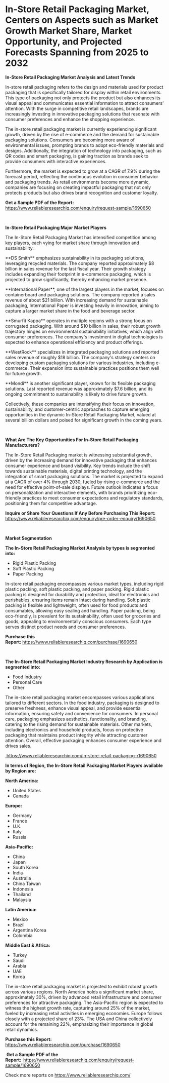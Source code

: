 <p><h1>In-Store Retail Packaging Market, Centers on Aspects such as Market Growth Market Share, Market Opportunity, and Projected Forecasts Spanning from 2025 to 2032</h1></p><p><strong>In-Store Retail Packaging Market Analysis and Latest Trends</strong></p>
<p><p>In-store retail packaging refers to the design and materials used for product packaging that is specifically tailored for display within retail environments. This type of packaging not only protects the product but also enhances its visual appeal and communicates essential information to attract consumers’ attention. With the surge in competitive retail landscapes, brands are increasingly investing in innovative packaging solutions that resonate with consumer preferences and enhance the shopping experience.</p><p>The in-store retail packaging market is currently experiencing significant growth, driven by the rise of e-commerce and the demand for sustainable packaging solutions. Consumers are becoming more aware of environmental issues, prompting brands to adopt eco-friendly materials and designs. Additionally, the integration of technology into packaging, such as QR codes and smart packaging, is gaining traction as brands seek to provide consumers with interactive experiences.</p><p>Furthermore, the market is expected to grow at a CAGR of 7.9% during the forecast period, reflecting the continuous evolution in consumer behavior and packaging trends. As retail environments become more dynamic, companies are focusing on creating impactful packaging that not only protects products but also drives brand recognition and customer loyalty.</p></p>
<p><strong>Get a Sample PDF of the Report:&nbsp;</strong> <a href="https://www.reliableresearchiq.com/enquiry/request-sample/1690650?utm_campaign=2271&utm_medium=2&utm_source=Github&utm_content=ia&utm_term=26032025&utm_id=in-store-retail-packaging">https://www.reliableresearchiq.com/enquiry/request-sample/1690650</a></p>
<p>&nbsp;</p>
<p><strong>In-Store Retail Packaging Major Market Players</strong></p>
<p><p>The In-Store Retail Packaging Market has intensified competition among key players, each vying for market share through innovation and sustainability. </p><p>**DS Smith** emphasizes sustainability in its packaging solutions, leveraging recycled materials. The company reported approximately $8 billion in sales revenue for the last fiscal year. Their growth strategy includes expanding their footprint in e-commerce packaging, which is projected to grow significantly, thereby enhancing market presence.</p><p>**International Paper**, one of the largest players in the market, focuses on containerboard and packaging solutions. The company reported a sales revenue of about $21 billion. With increasing demand for sustainable packaging, International Paper is investing heavily in innovation, aiming to capture a larger market share in the food and beverage sector.</p><p>**Smurfit Kappa** operates in multiple regions with a strong focus on corrugated packaging. With around $10 billion in sales, their robust growth trajectory hinges on environmental sustainability initiatives, which align with consumer preferences. The company's investment in digital technologies is expected to enhance operational efficiency and product offerings.</p><p>**WestRock** specializes in integrated packaging solutions and reported sales revenue of roughly $18 billion. The company's strategy centers on developing custom packaging solutions for various industries, including e-commerce. Their expansion into sustainable practices positions them well for future growth.</p><p>**Mondi** is another significant player, known for its flexible packaging solutions. Last reported revenue was approximately $7.6 billion, and its ongoing commitment to sustainability is likely to drive future growth. </p><p>Collectively, these companies are intensifying their focus on innovation, sustainability, and customer-centric approaches to capture emerging opportunities in the dynamic In-Store Retail Packaging Market, valued at several billion dollars and poised for significant growth in the coming years.</p></p>
<p>&nbsp;</p>
<p><strong>What Are The Key Opportunities For In-Store Retail Packaging Manufacturers?</strong></p>
<p><p>The In-Store Retail Packaging market is witnessing substantial growth, driven by the increasing demand for innovative packaging that enhances consumer experience and brand visibility. Key trends include the shift towards sustainable materials, digital printing technology, and the integration of smart packaging solutions. The market is projected to expand at a CAGR of over 4% through 2030, fueled by rising e-commerce and the need for effective point-of-sale displays. Future outlook indicates a focus on personalization and interactive elements, with brands prioritizing eco-friendly practices to meet consumer expectations and regulatory standards, positioning them for competitive advantage.</p></p>
<p><strong>Inquire or Share Your Questions If Any Before Purchasing This Report:</strong> <a href="https://www.reliableresearchiq.com/enquiry/pre-order-enquiry/1690650?utm_campaign=2271&utm_medium=2&utm_source=Github&utm_content=ia&utm_term=26032025&utm_id=in-store-retail-packaging">https://www.reliableresearchiq.com/enquiry/pre-order-enquiry/1690650</a></p>
<p>&nbsp;</p>
<p><strong>Market Segmentation</strong></p>
<p><strong>The In-Store Retail Packaging Market Analysis by types is segmented into:</strong></p>
<p><ul><li>Rigid Plastic Packing</li><li>Soft Plastic Packing</li><li>Paper Packing</li></ul></p>
<p><p>In-store retail packaging encompasses various market types, including rigid plastic packing, soft plastic packing, and paper packing. Rigid plastic packing is designed for durability and protection, ideal for electronics and perishables, ensuring items remain intact during handling. Soft plastic packing is flexible and lightweight, often used for food products and consumables, allowing easy sealing and handling. Paper packing, being eco-friendly, is prevalent for its sustainability, often used for groceries and goods, appealing to environmentally conscious consumers. Each type serves distinct product needs and consumer preferences.</p></p>
<p><strong>Purchase this Report:&nbsp;</strong><a href="https://www.reliableresearchiq.com/purchase/1690650?utm_campaign=2271&utm_medium=2&utm_source=Github&utm_content=ia&utm_term=26032025&utm_id=in-store-retail-packaging">https://www.reliableresearchiq.com/purchase/1690650</a></p>
<p>&nbsp;</p>
<p><strong>The In-Store Retail Packaging Market Industry Research by Application is segmented into:</strong></p>
<p><ul><li>Food Industry</li><li>Personal Care</li><li>Other</li></ul></p>
<p><p>The in-store retail packaging market encompasses various applications tailored to different sectors. In the food industry, packaging is designed to preserve freshness, enhance visual appeal, and provide essential information, ensuring safety and convenience for consumers. In personal care, packaging emphasizes aesthetics, functionality, and branding, catering to the rising demand for sustainable materials. Other markets, including electronics and household products, focus on protective packaging that maintains product integrity while attracting customer attention. Overall, effective packaging enhances consumer experience and drives sales.</p></p>
<p><a href="https://www.reliableresearchiq.com/in-store-retail-packaging-r1690650?utm_campaign=2271&utm_medium=2&utm_source=Github&utm_content=ia&utm_term=26032025&utm_id=in-store-retail-packaging">&nbsp;https://www.reliableresearchiq.com/in-store-retail-packaging-r1690650</a></p>
<p><strong>In terms of Region, the In-Store Retail Packaging Market Players available by Region are:</strong></p>
<p>
    <p> <strong> North America: </strong>
        <ul>
            <li>United States</li>
            <li>Canada</li>
        </ul>
        </p> 
    <p> <strong> Europe: </strong>
        <ul>
            <li>Germany</li>
            <li>France</li>
            <li>U.K.</li>
            <li>Italy</li>
            <li>Russia</li>
        </ul>
        </p> 
    <p> <strong> Asia-Pacific: </strong>
        <ul>
            <li>China</li>
            <li>Japan</li>
            <li>South Korea</li>
            <li>India</li>
            <li>Australia</li>
            <li>China Taiwan</li>
            <li>Indonesia</li>
            <li>Thailand</li>
            <li>Malaysia</li>
        </ul>
        </p> 
    <p> <strong> Latin America: </strong>
        <ul>
            <li>Mexico</li>
            <li>Brazil</li>
            <li>Argentina Korea</li>
            <li>Colombia</li>
        </ul>
        </p> 
    <p> <strong> Middle East & Africa: </strong>
        <ul>
            <li>Turkey</li>
            <li>Saudi</li>
            <li>Arabia</li>
            <li>UAE</li>
            <li>Korea</li>
        </ul>
    </p>
    </p>
<p><p>The in-store retail packaging market is projected to exhibit robust growth across various regions. North America holds a significant market share, approximately 30%, driven by advanced retail infrastructure and consumer preferences for attractive packaging. The Asia-Pacific region is expected to witness the highest growth rate, capturing around 25% of the market, fueled by increasing retail activities in emerging economies. Europe follows closely with a projected share of 23%. The USA and China collectively account for the remaining 22%, emphasizing their importance in global retail dynamics.</p></p>
<p><strong>Purchase this Report: </strong><a href="https://www.reliableresearchiq.com/purchase/1690650?utm_campaign=2271&utm_medium=2&utm_source=Github&utm_content=ia&utm_term=26032025&utm_id=in-store-retail-packaging">https://www.reliableresearchiq.com/purchase/1690650</a></p>
<p>&nbsp;<strong>Get a Sample PDF of the Report:&nbsp;&nbsp;</strong><a href="https://www.reliableresearchiq.com/enquiry/request-sample/1690650?utm_campaign=2271&utm_medium=2&utm_source=Github&utm_content=ia&utm_term=26032025&utm_id=in-store-retail-packaging">https://www.reliableresearchiq.com/enquiry/request-sample/1690650</a></p>
<p><strong></strong></p>
<p>Check more reports on <a href="https://www.reliableresearchiq.com/?utm_campaign=2271&utm_medium=2&utm_source=Github&utm_content=ia&utm_term=26032025&utm_id=in-store-retail-packaging">https://www.reliableresearchiq.com/</a></p>